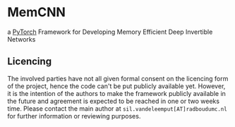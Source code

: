 # MemCNN 
a [PyTorch](http://pytorch.org/) Framework for Developing Memory Efficient Deep Invertible Networks

## Licencing

The involved parties have not all given formal consent on the licencing form of the project, hence the code can't be put publicly available yet. However, it is the intention of the authors to make the framework publicly available in the future and agreement is expected to be reached in one or two weeks time. Please contact the main author at `sil.vandeleemput[AT]radboudumc.nl` for further information or reviewing purposes.
